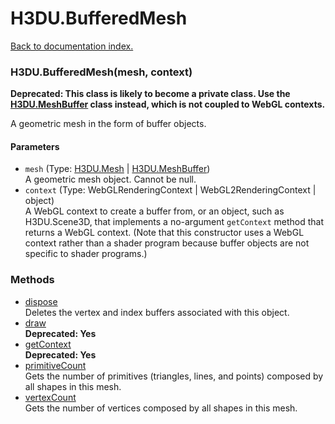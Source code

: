 # H3DU.BufferedMesh

[Back to documentation index.](index.md)

 <a name='H3DU.BufferedMesh'></a>
### H3DU.BufferedMesh(mesh, context)

<b>Deprecated: This class is likely to become a private class.
Use the <a href="H3DU.MeshBuffer.md">H3DU.MeshBuffer</a> class instead, which is not coupled to WebGL
contexts.</b>

A geometric mesh in the form of buffer objects.

#### Parameters

* `mesh` (Type: <a href="H3DU.Mesh.md">H3DU.Mesh</a> | <a href="H3DU.MeshBuffer.md">H3DU.MeshBuffer</a>)<br>
    A geometric mesh object. Cannot be null.
* `context` (Type: WebGLRenderingContext | WebGL2RenderingContext | object)<br>
    A WebGL context to create a buffer from, or an object, such as H3DU.Scene3D, that implements a no-argument <code>getContext</code> method that returns a WebGL context. (Note that this constructor uses a WebGL context rather than a shader program because buffer objects are not specific to shader programs.)

### Methods

* [dispose](#H3DU.BufferedMesh_H3DU.BufferedMesh_dispose)<br>Deletes the vertex and index buffers associated with this object.
* [draw](#H3DU.BufferedMesh_H3DU.BufferedMesh_draw)<br><b>Deprecated: Yes</b>
* [getContext](#H3DU.BufferedMesh_H3DU.BufferedMesh_getContext)<br><b>Deprecated: Yes</b>
* [primitiveCount](#H3DU.BufferedMesh_H3DU.BufferedMesh_primitiveCount)<br>Gets the number of primitives (triangles, lines,
and points) composed by all shapes in this mesh.
* [vertexCount](#H3DU.BufferedMesh_H3DU.BufferedMesh_vertexCount)<br>Gets the number of vertices composed by all shapes in this mesh.

 <a name='H3DU.BufferedMesh_H3DU.BufferedMesh_dispose'></a>
### H3DU.BufferedMesh#dispose()

Deletes the vertex and index buffers associated with this object.

#### Return Value

Return value. (Type: Object)

 <a name='H3DU.BufferedMesh_H3DU.BufferedMesh_draw'></a>
### H3DU.BufferedMesh#draw(program)

<b>Deprecated: Yes</b>

Binds the buffers in this object to attributes according
to their data format, and draws the elements in this mesh
according to the data in its buffers.

#### Parameters

* `program` (Type: <a href="H3DU.ShaderProgram.md">H3DU.ShaderProgram</a>)<br>
    A shader program object to get the IDs from for attributes named "position", "normal", "colorAttr", and "uv", and the "useColorAttr" uniform.

#### Return Value

Return value. (Type: Object)

 <a name='H3DU.BufferedMesh_H3DU.BufferedMesh_getContext'></a>
### H3DU.BufferedMesh#getContext()

<b>Deprecated: Yes</b>

Returns the WebGL context associated with this object.

#### Return Value

Return value. (Type: WebGLRenderingContext | WebGL2RenderingContext)

 <a name='H3DU.BufferedMesh_H3DU.BufferedMesh_primitiveCount'></a>
### H3DU.BufferedMesh#primitiveCount()

Gets the number of primitives (triangles, lines,
and points) composed by all shapes in this mesh.

#### Return Value

Return value. (Type: Number)

 <a name='H3DU.BufferedMesh_H3DU.BufferedMesh_vertexCount'></a>
### H3DU.BufferedMesh#vertexCount()

Gets the number of vertices composed by all shapes in this mesh.

#### Return Value

Return value. (Type: Number)
